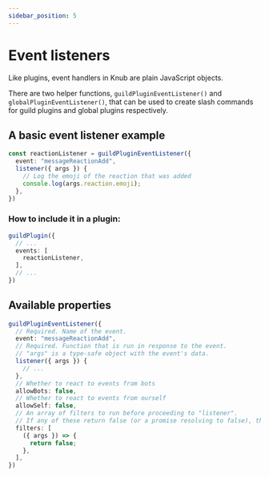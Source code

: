 ```yaml
---
sidebar_position: 5
---
```


# Event listeners

Like plugins, event handlers in Knub are plain JavaScript objects.

There are two helper functions, `guildPluginEventListener()` and `globalPluginEventListener()`,
that can be used to create slash commands for guild plugins and global plugins respectively.

## A basic event listener example

```ts
const reactionListener = guildPluginEventListener({
  event: "messageReactionAdd",
  listener({ args }) {
    // Log the emoji of the reaction that was added
    console.log(args.reaction.emoji);
  },
})
```

### How to include it in a plugin:
```ts
guildPlugin({
  // ...
  events: [
    reactionListener,
  ],
  // ...
})
```

## Available properties

```ts
guildPluginEventListener({
  // Required. Name of the event.
  event: "messageReactionAdd",
  // Required. Function that is run in response to the event.
  // "args" is a type-safe object with the event's data.
  listener({ args }) {
    // ...
  },
  // Whether to react to events from bots
  allowBots: false,
  // Whether to react to events from ourself
  allowSelf: false,
  // An array of filters to run before proceeding to "listener".
  // If any of these return false (or a promise resolving to false), the listener function won't be called.
  filters: [
    ({ args }) => {
      return false;
    },
  ],
})
```
